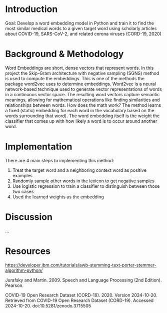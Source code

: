 # Introduction
Goal: Develop a word embedding model in Python and train it to find the most similar medical words to a given target word using scholarly articles about COVID-19, SARS-CoV-2, and related corona viruses (CORD-19, 2020)

# Background & Methodology
Word Embeddings are short, dense vectors that represent words. In this project the Skip-Gram architecture with negative sampling (SGNS) method is used to compute the embeddings. This is one of the methods the package word2vec uses to determine embeddings. Word2vec is a neural network-based technique used to generate vector representations of words in a continuous vector space. The resulting word vectors capture semantic meanings, allowing for mathematical operations like finding similarities and relationships between words. 
How does the math work? The method learns a fixed (static) embedding for each word in the vocabulary based on the words surrounding that word). The word embedding itself is the weight the classifier that comes up with how likely a word is to occur around another word.

# Implementation
There are 4 main steps to implementing this method:
1) Treat the target word and a neighboring context word as positive examples
3) Randomly sample other words in the lexicon to get negative samples
4) Use logistic regression to train a classifier to distinguish between those two cases
5) Used the learned weights as the embedding

# Discussion
...

# Resources
https://developer.ibm.com/tutorials/awb-stemming-text-porter-stemmer-algorithm-python/ 

Jurafsky and Martin. 2009. Speech and Language Processing (2nd Edition). Pearson.

COVID-19 Open Research Dataset (CORD-19). 2020. Version 2024-10-20. Retrieved from COVID-19 Open Research Dataset (CORD-19). Accessed 2024-10-20. doi:10.5281/zenodo.3715505

